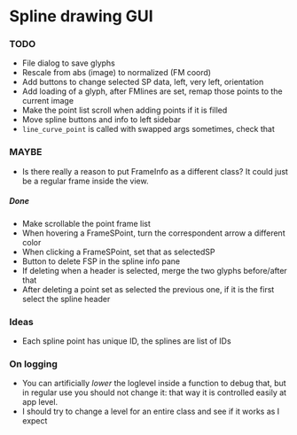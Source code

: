 # Spline drawing GUI

### TODO

* File dialog to save glyphs
* Rescale from abs (image) to normalized (FM coord)
* Add buttons to change selected SP data, left, very left, orientation
* Add loading of a glyph, after FMlines are set, remap those points to the current image
* Make the point list scroll when adding points if it is filled
* Move spline buttons and info to left sidebar
* `line_curve_point` is called with swapped args sometimes, check that

### MAYBE

* Is there really a reason to put FrameInfo as a different class? It could just be a regular frame inside the view.

##### Done

* Make scrollable the point frame list
* When hovering a FrameSPoint, turn the correspondent arrow a different color
* When clicking a FrameSPoint, set that as selectedSP
* Button to delete FSP in the spline info pane
* If deleting when a header is selected, merge the two glyphs before/after that
* After deleting a point set as selected the previous one, if it is the first select the spline header

### Ideas

* Each spline point has unique ID, the splines are list of IDs

### On logging

* You can artificially _lower_ the loglevel inside a function to debug that, but in regular use you should not change it: that way it is controlled easily at app level.
* I should try to change a level for an entire class and see if it works as I expect
